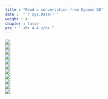 ```yaml
---
title : "Read a conversation from Dynamo DB"
date :  "`r Sys.Date()`" 
weight : 4
chapter : false
pre : " <b> 4.4 </b> "
---
```


![](../../WorkShop2/04.dynamodb/4.4.read-conversation/119.png?featherlight=false&width=90pc)       
![](../../WorkShop2/04.dynamodb/4.4.read-conversation/120.png?featherlight=false&width=90pc)       
![](../../WorkShop2/04.dynamodb/4.4.read-conversation/121.png?featherlight=false&width=90pc)       
![](../../WorkShop2/04.dynamodb/4.4.read-conversation/122.png?featherlight=false&width=90pc)       
![](../../WorkShop2/04.dynamodb/4.4.read-conversation/123.png?featherlight=false&width=90pc)       
![](../../WorkShop2/04.dynamodb/4.4.read-conversation/124.png?featherlight=false&width=90pc)       
![](../../WorkShop2/04.dynamodb/4.4.read-conversation/125.png?featherlight=false&width=90pc)       
![](../../WorkShop2/04.dynamodb/4.4.read-conversation/126.png?featherlight=false&width=90pc)       
![](../../WorkShop2/04.dynamodb/4.4.read-conversation/127.png?featherlight=false&width=90pc)       
![](../../WorkShop2/04.dynamodb/4.4.read-conversation/128.png?featherlight=false&width=90pc)       
![](../../WorkShop2/04.dynamodb/4.4.read-conversation/129.png?featherlight=false&width=90pc)